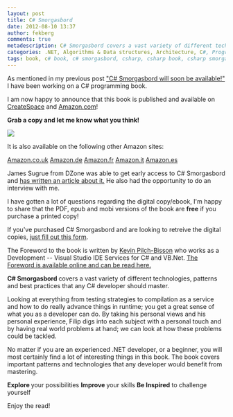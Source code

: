 ```yaml
---
layout: post
title: C# Smorgasbord
date: 2012-08-10 13:37
author: fekberg
comments: true
metadescription: C# Smorgasbord covers a vast variety of different technologies, patterns and best practices that any C# developer should master.
categories: .NET, Algorithms & Data structures, Architecture, C#, Programming
tags: book, c# book, c# smorgasbord, csharp, csharp book, csharp smorgasbord, dotnet, ioc, Programming, roslyn, roslyn book, smorgasbord
---
```

As mentioned in my previous post <a href="https://www.filipekberg.se/2012/07/21/c-smorgasbord-will-soon-be-available/">"C# Smorgasbord will soon be available!"</a> I have been working on a C# programming book.

I am now happy to announce that this book is published and available on <a href="https://www.createspace.com/3759762">CreateSpace</a> and <a href="http://www.amazon.com/C-Smorgasbord-Filip-Ekberg/dp/1468152106/">Amazon.com</a>! 

<strong>Grab a copy and let me know what you think!</strong><!--excerpt-->

<a href="http://www.amazon.com/C-Smorgasbord-Filip-Ekberg/dp/1468152106/"><img src="https://cdn.filipekberg.se/fekberg-blog/wp-content/uploads/2012/08/CSharpSmorgasbord.png"></a>

It is also available on the following other Amazon sites:

<a href="http://www.amazon.co.uk/C-Smorgasbord-Filip-Ekberg/dp/1468152106/">Amazon.co.uk</a>
<a href="http://www.amazon.de/C-Smorgasbord-Filip-Ekberg/dp/1468152106/ ">Amazon.de</a>
<a href="http://www.amazon.fr/C-Smorgasbord-Filip-Ekberg/dp/1468152106/">Amazon.fr</a>
<a href="http://www.amazon.it/C-Smorgasbord-Filip-Ekberg/dp/1468152106/ ">Amazon.it</a>
<a href="http://www.amazon.es/C-Smorgasbord-Filip-Ekberg/dp/1468152106/">Amazon.es</a>

James Sugrue from DZone was able to get early access to C# Smorgasbord and <a href="http://dotnet.dzone.com/articles/meet-author-c-smorgasbord">has written an article about it.</a> He also had the opportunity to do an interview with me.

I have gotten a lot of questions regarding the digital copy/ebook, I'm happy to share that the PDF, epub and mobi versions of the book are <strong>free</strong> if you purchase a printed copy! 

If you've purchased C# Smorgasbord and are looking to retreive the digital copies, <a href="https://books.filipekberg.se/Ebook">just fill out this form</a>.

The Foreword to the book is written by <a href="https://twitter.com/Pilchie">Kevin Pilch-Bisson</a> who works as a Development -- Visual Studio IDE Services for C# and VB.Net. <a href="https://books.filipekberg.se/Books/csharp-smorgasbord/Foreword">The Foreword is available online and can be read here.</a>

<strong>C# Smorgasbord </strong>covers a vast variety of different technologies, patterns and best practices that any C# developer should master.

Looking at everything from testing strategies to compilation as a service and how to do really advance things in runtime; you get a great sense of what you as a developer can do. By taking his personal views and his personal experience, Filip digs into each subject with a personal touch and by having real world problems at hand; we can look at how these problems could be tackled. 

No matter if you are an experienced .NET developer, or a beginner, you will most certainly find a lot of interesting things in this book. The book covers important patterns and technologies that any developer would benefit from mastering. 

<strong>Explore </strong>your possibilities
<strong>Improve </strong>your skills
<strong>Be Inspired</strong> to challenge yourself

Enjoy the read!